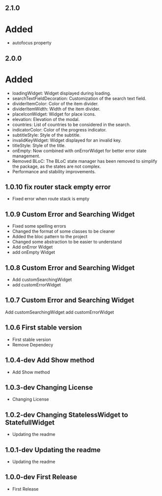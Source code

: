 ## 2.1.0

# Added

- autofocus property

## 2.0.0

# Added

- loadingWidget: Widget displayed during loading.
- searchTextFieldDecoration: Customization of the search text field.
- dividerItemColor: Color of the item divider.
- dividerItemWidth: Width of the item divider.
- placeIconWidget: Widget for place icons.
- elevation: Elevation of the modal.
- countries: List of countries to be considered in the search.
- indicatorColor: Color of the progress indicator.
- subtitleStyle: Style of the subtitle.
- invalidKeyWidget: Widget displayed for an invalid key.
- titleStyle: Style of the title.
- onEmpty: Now combined with onErrorWidget for better error state management.
- Removed BLoC: The BLoC state manager has been removed to simplify the package, as the states are not complex.
- Performance and stability improvements.

## 1.0.10 fix router stack empty error

- Fixed error when route stack is empty

## 1.0.9 Custom Error and Searching Widget

- Fixed some spelling errors
- Changed the format of some classes to be cleaner
- Added the bloc pattern to the project
- Changed some abstraction to be easier to understand
- Add onError Widget
- add onEmpty Widget

## 1.0.8 Custom Error and Searching Widget

- Add customSearchingWidget
- add customErrorWidget

## 1.0.7 Custom Error and Searching Widget

Add customSearchingWidget
add customErrorWidget

## 1.0.6 First stable version

- First stable version
- Remove Dependecy

## 1.0.4-dev Add Show method

- Add Show method

## 1.0.3-dev Changing License

- Changing License

## 1.0.2-dev Changing StatelessWidget to StatefullWidget

- Updating the readme

## 1.0.1-dev Updating the readme

- Updating the readme

## 1.0.0-dev First Release

- First Release
